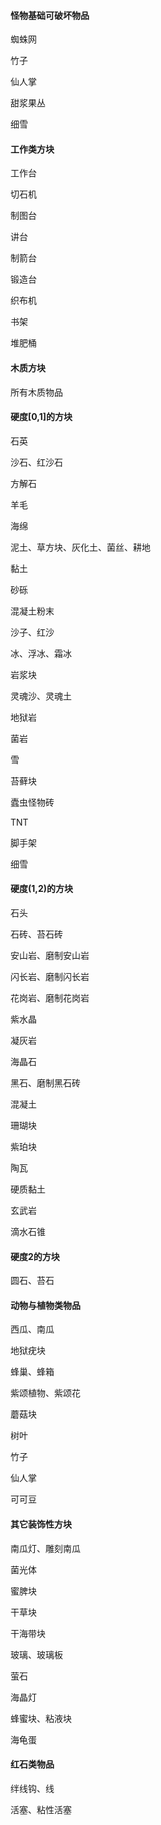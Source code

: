#### 怪物基础可破坏物品

蜘蛛网

竹子

仙人掌

甜浆果丛

细雪

#### 工作类方块

工作台

切石机

制图台

讲台

制箭台

锻造台

织布机

书架

堆肥桶

#### 木质方块

所有木质物品

#### 硬度[0,1]的方块

石英

沙石、红沙石

方解石

羊毛

海绵

泥土、草方块、灰化土、菌丝、耕地

黏土

砂砾

混凝土粉末

沙子、红沙

冰、浮冰、霜冰

岩浆块

灵魂沙、灵魂土

地狱岩

菌岩

雪

苔藓块

蠹虫怪物砖

TNT

脚手架

细雪

#### 硬度(1,2)的方块

石头

石砖、苔石砖

安山岩、磨制安山岩

闪长岩、磨制闪长岩

花岗岩、磨制花岗岩

紫水晶

凝灰岩

海晶石

黑石、磨制黑石砖

混凝土

珊瑚块

紫珀块

陶瓦

硬质黏土

玄武岩

滴水石锥

#### 硬度2的方块

圆石、苔石

#### 动物与植物类物品

西瓜、南瓜

地狱疣块

蜂巢、蜂箱

紫颂植物、紫颂花

蘑菇块

树叶

竹子

仙人掌

可可豆

#### 其它装饰性方块

南瓜灯、雕刻南瓜

菌光体

蜜脾块

干草块

干海带块

玻璃、玻璃板

萤石

海晶灯

蜂蜜块、粘液块

海龟蛋

#### 红石类物品

绊线钩、线

活塞、粘性活塞
